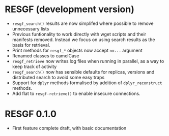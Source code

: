 # RESGF (development version)

* `resgf_search()` results are now simplifed where possible to remove unnecessary lists
* Previous funtionality to work directly with wget scripts and their manifests removed. Instead we focus on using search results as the
  basis for retrieval.
* Print methods for `resgf_*` objects now accept `n=...` argument
* Renamed classes to camelCase
* `resgf_retrieve` now writes log files when running in parallel, as a way to keep track of activity
* `resgf_search()` now has sensible defaults for replicas, versions and distributed search to avoid some easy traps
* Support for `dplyr` methods formalised by addition of `dplyr_reconstruct` methods.
* Add flat to `resgf-retrieve()` to enable insecure connections.

# RESGF 0.1.0

* First feature complete draft, with basic documentation
